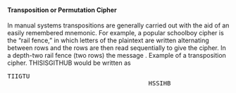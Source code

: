 <h4>Transposition or Permutation Cipher</h4>
<p>In manual systems transpositions are generally carried out with the aid of an easily remembered mnemonic. For example, a popular schoolboy cipher is the “rail fence,” in which letters of the plaintext are written alternating between rows and the rows are then read sequentially to give the cipher. In a depth-two rail fence (two rows) the message .
Example of a transposition cipher.
THISISGITHUB would be written as <pre>TIIGTU
                                      HSSIHB </pre></p>
